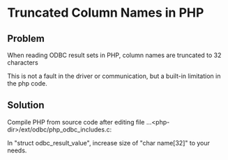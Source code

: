 # Truncated Column Names in PHP 
## Problem

When reading ODBC result sets in PHP, column names are truncated to 32 characters 

This is not a fault in the driver or communication, but a built-in limitation in the php code.

## Solution

Compile PHP from source code after editing file ...&lt;php-dir&gt;/ext/odbc/php_odbc_includes.c:

In "struct odbc_result_value", increase size of "char name[32]" to your needs.

